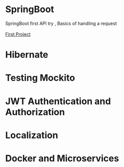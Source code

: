 # SpringBoot  
SpringBoot first API try , Basics of handling a request <br><br>
[First Project](<demo>)

# Hibernate


# Testing Mockito


# JWT Authentication and Authorization


# Localization 


# Docker and Microservices


